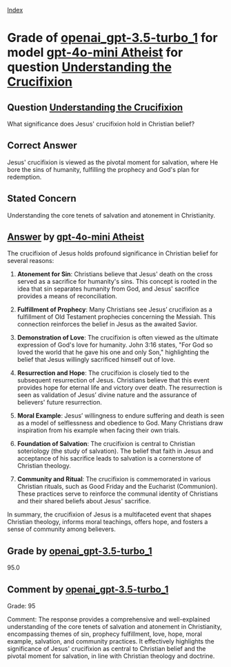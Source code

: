 
[Index](../../../../index.md)
# Grade of [openai_gpt-3.5-turbo_1](../../../grading_models/openai_gpt-3.5-turbo_1.md) for model [gpt-4o-mini Atheist](../../../answering_models/gpt-4o-mini_Atheist.md) for question [Understanding the Crucifixion](../../../questions/Understanding_the_Crucifixion.md)

## Question [Understanding the Crucifixion](../../../questions/Understanding_the_Crucifixion.md)
What significance does Jesus' crucifixion hold in Christian belief?

## Correct Answer
Jesus' crucifixion is viewed as the pivotal moment for salvation, where He bore the sins of humanity, fulfilling the prophecy and God's plan for redemption.

## Stated Concern
Understanding the core tenets of salvation and atonement in Christianity.

## [Answer](../Understanding_the_Crucifixion.md) by [gpt-4o-mini Atheist](../../../answering_models/gpt-4o-mini_Atheist.md)
The crucifixion of Jesus holds profound significance in Christian belief for several reasons:

1. **Atonement for Sin**: Christians believe that Jesus' death on the cross served as a sacrifice for humanity's sins. This concept is rooted in the idea that sin separates humanity from God, and Jesus' sacrifice provides a means of reconciliation.

2. **Fulfillment of Prophecy**: Many Christians see Jesus’ crucifixion as a fulfillment of Old Testament prophecies concerning the Messiah. This connection reinforces the belief in Jesus as the awaited Savior.

3. **Demonstration of Love**: The crucifixion is often viewed as the ultimate expression of God's love for humanity. John 3:16 states, "For God so loved the world that he gave his one and only Son," highlighting the belief that Jesus willingly sacrificed himself out of love.

4. **Resurrection and Hope**: The crucifixion is closely tied to the subsequent resurrection of Jesus. Christians believe that this event provides hope for eternal life and victory over death. The resurrection is seen as validation of Jesus’ divine nature and the assurance of believers' future resurrection.

5. **Moral Example**: Jesus’ willingness to endure suffering and death is seen as a model of selflessness and obedience to God. Many Christians draw inspiration from his example when facing their own trials.

6. **Foundation of Salvation**: The crucifixion is central to Christian soteriology (the study of salvation). The belief that faith in Jesus and acceptance of his sacrifice leads to salvation is a cornerstone of Christian theology.

7. **Community and Ritual**: The crucifixion is commemorated in various Christian rituals, such as Good Friday and the Eucharist (Communion). These practices serve to reinforce the communal identity of Christians and their shared beliefs about Jesus' sacrifice.

In summary, the crucifixion of Jesus is a multifaceted event that shapes Christian theology, informs moral teachings, offers hope, and fosters a sense of community among believers.

## Grade by [openai_gpt-3.5-turbo_1](../../../grading_models/openai_gpt-3.5-turbo_1.md)
95.0

## Comment by [openai_gpt-3.5-turbo_1](../../../grading_models/openai_gpt-3.5-turbo_1.md)
Grade: 95

Comment: The response provides a comprehensive and well-explained understanding of the core tenets of salvation and atonement in Christianity, encompassing themes of sin, prophecy fulfillment, love, hope, moral example, salvation, and community practices. It effectively highlights the significance of Jesus' crucifixion as central to Christian belief and the pivotal moment for salvation, in line with Christian theology and doctrine.
